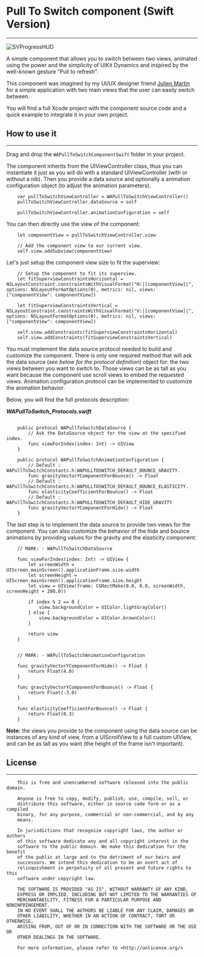 # Pull To Switch component (Swift Version) #
---

![SVProgressHUD](resources/WAPullToSwitchGif.gif)

A simple component that allows you to switch between two views, animated using the power and the simplicity of UIKit Dynamics and inspired by the well-known gesture "Pull to refresh".

This component was imagined by my UI/UX designer friend [Julien Martin](https://twitter.com/julienmartin_) for a simple application with two main views that the user can easily switch between.

You will find a full Xcode project with the component source code and a quick example to integrate it in your own project.

## How to use it ##
---

Drag and drop the `WAPullToSwitchComponentSwift` folder in your project.

The component inherits from the UIViewController class, thus you can instantiate it just as you will do with a standard UIViewController (with or without a nib). Then you provide a data source and optionally a animation configuration object (to adjust the animation parameters).

```
	var pullToSwitchViewController = WAPullToSwitchViewController()
    pullToSwitchViewController.dataSource = self

	pullToSwitchViewController.animationConfiguration = self
```

You can then directly use the view of the component:

```
	let componentView = pullToSwitchViewController.view
        
	// Add the component view to our current view.
	self.view.addSubview(componentView)
```

Let's just setup the component view size to fit the superview:

```
	// Setup the component to fit its superview.
	let fitSuperviewConstraintsHorizontal = NSLayoutConstraint.constraintsWithVisualFormat("H:|[componentView]|", options: NSLayoutFormatOptions(0), metrics: nil, views: ["componentView": componentView])
        
	let fitSuperviewConstraintsVertical = NSLayoutConstraint.constraintsWithVisualFormat("V:|[componentView]|", options: NSLayoutFormatOptions(0), metrics: nil, views: ["componentView": componentView])
        
	self.view.addConstraints(fitSuperviewConstraintsHorizontal)
	self.view.addConstraints(fitSuperviewConstraintsVertical)
```


You must implement the data source protocol needed to build and customize the component. There is only one required method that will ask the data source (*see below for the protocol definition*) object for: the two views between you want to switch to. Those views can be as tall as you want because the component use scroll views to embed the requested views. Animation configuration protocol can be implemented to customize the animation behavior.

Below, you will find the full protocols description:

***WAPullToSwitch_Protocols.swift***

```

	public protocol WAPullToSwitchDataSource {
    	// Ask the DataSource object for the view at the specified index.
	    func viewForIndex(index: Int) -> UIView
	}

	public protocol WAPullToSwitchAnimationConfiguration {
	    // Default : WAPullToSwitchConstants.h:WAPULLTOSWITCH_DEFAULT_BOUNCE_GRAVITY.
    	func gravityVectorYComponentForBounce() -> Float
	    // Default : WAPullToSwitchConstants.h:WAPULLTOSWITCH_DEFAULT_BOUNCE_ELASTICITY.
    	func elasticityCoefficientForBounce() -> Float
	    // Default : WAPullToSwitchConstants.h:WAPULLTOSWITCH_DEFAULT_HIDE_GRAVITY
	    func gravityVectorYComponentForHide() -> Float
	}

```

The last step is to implement the data source to provide two views for the component. You can also customize the behavior of the hide and bounce animations by providing values for the gravity and the elasticity component:


```
	// MARK: - WAPullToSwitchDataSource
    
    func viewForIndex(index: Int) -> UIView {
        let screenWidth = UIScreen.mainScreen().applicationFrame.size.width
        let screenHeight = UIScreen.mainScreen().applicationFrame.size.height
        let view = UIView(frame: CGRectMake(0.0, 0.0, screenWidth, screenHeight + 200.0))
        
        if index % 2 == 0 {
            view.backgroundColor = UIColor.lightGrayColor()
        } else {
            view.backgroundColor = UIColor.brownColor()
        }
        
        return view
    }
    
    
    // MARK: - WAPullToSwitchAnimationConfiguration
    
    func gravityVectorYComponentForHide() -> Float {
        return Float(4.0)
    }
    
    func gravityVectorYComponentForBounce() -> Float {
        return Float(-3.0)
    }
    
    func elasticityCoefficientForBounce() -> Float {
        return Float(0.3)
    }

```

**Note:** the views you provide to the component using the data source can be instances of any kind of view, from a UIScrollView to a full custom UIView, and can be as tall as you want (the height of the frame isn't important).


## License ##
---


```
    This is free and unencumbered software released into the public domain.

    Anyone is free to copy, modify, publish, use, compile, sell, or
    distribute this software, either in source code form or as a compiled
    binary, for any purpose, commercial or non-commercial, and by any
    means.

    In jurisdictions that recognize copyright laws, the author or authors
    of this software dedicate any and all copyright interest in the
    software to the public domain. We make this dedication for the benefit
    of the public at large and to the detriment of our heirs and
    successors. We intend this dedication to be an overt act of
    relinquishment in perpetuity of all present and future rights to this
    software under copyright law.

    THE SOFTWARE IS PROVIDED "AS IS", WITHOUT WARRANTY OF ANY KIND,
    EXPRESS OR IMPLIED, INCLUDING BUT NOT LIMITED TO THE WARRANTIES OF
    MERCHANTABILITY, FITNESS FOR A PARTICULAR PURPOSE AND NONINFRINGEMENT.
    IN NO EVENT SHALL THE AUTHORS BE LIABLE FOR ANY CLAIM, DAMAGES OR
    OTHER LIABILITY, WHETHER IN AN ACTION OF CONTRACT, TORT OR OTHERWISE,
    ARISING FROM, OUT OF OR IN CONNECTION WITH THE SOFTWARE OR THE USE OR
    OTHER DEALINGS IN THE SOFTWARE.

    For more information, please refer to <http://unlicense.org/>
```






